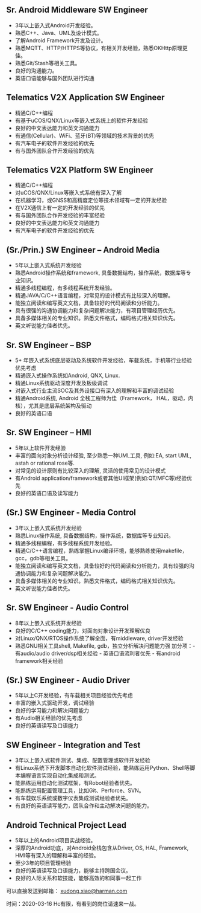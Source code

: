 
## Sr. Android Middleware SW Engineer 	
- 3年以上嵌入式Android开发经验。
- 熟悉C++、Java、UML及设计模式。
- 了解Android Framework开发及设计。
- 熟悉MQTT、HTTP/HTTPS等协议，有相关开发经验，熟悉OKHttp原理更佳。
- 熟悉Git/Stash等相关工具。
- 良好的沟通能力。
- 英语口语能够与国外团队进行沟通
## Telematics V2X Application SW Engineer 
- 精通C/C++编程
- 有基于uCOS/QNX/Linux等嵌入式系统上的软件开发经验
- 良好的中文表达能力和英文沟通能力
- 有通信(Cellular)、WiFi、蓝牙(BT)等领域的技术背景的优先
- 有汽车电子的软件开发经验的优先
- 有与国外团队合作开发经验的优先
## Telematics V2X Platform SW Engineer 
- 精通C/C++编程
- 对uCOS/QNX/Linux等嵌入式系统有深入了解
- 在机器学习，或GNSS和高精度定位等技术领域有一定的开发经验
- 在V2X通信上有一定的开发经验的优先
- 有与国外团队合作开发经验的丰富经验
- 良好的中文表达能力和英文沟通能力
- 有汽车电子的软件开发经验的优先
## (Sr./Prin.) SW Engineer – Android Media 
- 5年以上嵌入式系统开发经验
- 熟悉Android操作系统和framework, 具备数据结构，操作系统，数据库等专业知识。
- 精通多线程编程，有多线程系统开发经验。
- 精通JAVA/C/C++语言编程，对常见的设计模式有比较深入的理解。
- 能独立阅读和编写英文文档，具备较好的代码阅读和分析能力。
- 具有很强的沟通协调能力和复杂问题解决能力，有项目管理经历优先。
- 具备多媒体相关的专业知识。熟悉文件格式，编码格式相关知识优先。
- 英文听说能力佳者优先。
## Sr. SW Engineer – BSP 
- 5+ 年嵌入式系统底层驱动及系统软件开发经验，车载系统，手机等行业经验优先考虑
- 精通嵌入式操作系统如Android, QNX, Linux.
- 精通Linux系统驱动深度开发及板级调试
- 对嵌入式行业主流SOC及其外设接口有深入的理解和丰富的调试经验
- 精通Android系统, Android 全栈工程师为佳（Framework， HAL，驱动，内核），尤其是底层系统架构及驱动 
- 良好的英语口语
## Sr. SW Engineer – HMI  
- 5年以上软件开发经验
- 丰富的面向对象分析设计经验, 至少熟悉一种UML工具, 例如:EA, start UML, astah or rational rose等.
- 对常见的设计原则有比较深入的理解, 灵活的使用常见的设计模式
- 有Android application/framework或者其他UI框架(例如:QT/MFC等)经验优先
- 良好的英语口语及读写能力
## (Sr.) SW Engineer -  Media Control 
- 3年以上嵌入式系统开发经验
- 熟悉Linux操作系统, 具备数据结构，操作系统，数据库等专业知识。
- 精通多线程编程，有多线程系统开发经验。
- 精通C/C++语言编程，熟练掌握Linux编译环境，能够熟练使用makefile，gcc，gdb等相关工具。
- 能独立阅读和编写英文文档，具备较好的代码阅读和分析能力，具有较强的沟通协调能力和复杂问题解决能力。
- 具备多媒体相关的专业知识。熟悉文件格式，编码格式相关知识优先。
- 英文听说能力佳者优先。
## Sr. SW Engineer -  Audio Control 
- 8年以上嵌入式系统开发经验
- 良好的C/C++ coding能力，对面向对象设计开发理解优良
- 对Linux/QNX/RTOS操作系统了解全面，有middleware, driver开发经验
- 熟悉GNU相关工具shell, Makefile, gdb，独立分析解决问题能力强
加分项：- 有audio/audio driver/dsp相关经验    - 英语口语流利者优先    - 有android framework相关经验
## (Sr.) SW Engineer -  Audio Driver 
-  5年以上C开发经验，有车载相关项目经验优先考虑
-  丰富的嵌入式驱动开发，调试经验
-  良好的学习能力和解决问题能力
-  有Audio相关经验的优先考虑
-  良好的英语读写及口语能力
## SW Engineer -  Integration and Test 
- 3年以上嵌入式软件测试、集成、配置管理或软件开发经验
- 有Linux系统下开发脚本自动化软件测试经验，能熟练运用Python、Shell等脚本编程语言实现自动化集成和测试。
- 能熟练运用自动化测试框架，有Robot经验者优先。
- 能熟练运用配置管理工具，比如Git、Perforce、SVN。
- 有车载娱乐系统或数字仪表集成测试经验者优先。
- 有良好的英语读写能力，团队合作和主动解决问题的能力。
## Android Technical Project Lead 
- 5年以上的Android项目实战经验。
- 深厚的Android功底，对Android全栈包含从Driver, OS, HAL, Framework, HMI等有深入的理解和丰富的经验。
- 至少3年的项目管理经验
- 良好的英语读写及口语能力，能够主持跨国会议。
- 良好的人际关系和软技能，能够高效的和同事一起工作

可以直接发送到邮箱： xudong.xiao@harman.com

时间：2020-03-16 
Hc有限，有看到的岗位请速来一战。
